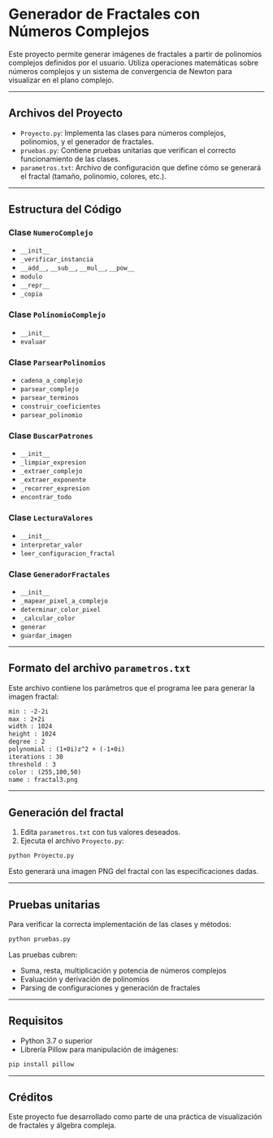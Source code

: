 # Generador de Fractales con Números Complejos

Este proyecto permite generar imágenes de fractales a partir de polinomios complejos definidos por el usuario. Utiliza operaciones matemáticas sobre números complejos y un sistema de convergencia de Newton para visualizar en el plano complejo.

---

## Archivos del Proyecto

- `Proyecto.py`: Implementa las clases para números complejos, polinomios, y el generador de fractales.
- `pruebas.py`: Contiene pruebas unitarias que verifican el correcto funcionamiento de las clases.
- `parametros.txt`: Archivo de configuración que define cómo se generará el fractal (tamaño, polinomio, colores, etc.).

---

## Estructura del Código

### Clase `NumeroComplejo`

- `__init__`
- `_verificar_instancia`
- `__add__`, `__sub__`, `__mul__`, `__pow__`
- `modulo`
- `__repr__`
- `_copia`

### Clase `PolinomioComplejo`

- `__init__`
- `evaluar`

### Clase `ParsearPolinomios`

- `cadena_a_complejo`
- `parsear_complejo`
- `parsear_terminos`
- `construir_coeficientes`
- `parsear_polinomio`

### Clase `BuscarPatrones`

- `__init__`
- `_limpiar_expresion`
- `_extraer_complejo`
- `_extraer_exponente`
- `_recorrer_expresion`
- `encontrar_todo`

### Clase `LecturaValores`

- `__init__`
- `interpretar_valor`
- `leer_configuracion_fractal`

### Clase `GeneradorFractales`

- `__init__`
- `_mapear_pixel_a_complejo`
- `determinar_color_pixel`
- `_calcular_color`
- `generar`
- `guardar_imagen`

---

## Formato del archivo `parametros.txt`

Este archivo contiene los parámetros que el programa lee para generar la imagen fractal:

```txt
min : -2-2i
max : 2+2i
width : 1024
height : 1024
degree : 2
polynomial : (1+0i)z^2 + (-1+0i)
iterations : 30
threshold : 3
color : (255,100,50)
name : fractal3.png
```

---

## Generación del fractal

1. Edita `parametros.txt` con tus valores deseados.
2. Ejecuta el archivo `Proyecto.py`:

```bash
python Proyecto.py
```

Esto generará una imagen PNG del fractal con las especificaciones dadas.

---

## Pruebas unitarias

Para verificar la correcta implementación de las clases y métodos:

```bash
python pruebas.py
```

Las pruebas cubren:
- Suma, resta, multiplicación y potencia de números complejos
- Evaluación y derivación de polinomios
- Parsing de configuraciones y generación de fractales

---

## Requisitos

- Python 3.7 o superior
- Librería Pillow para manipulación de imágenes:

```bash
pip install pillow
```

---

## Créditos

Este proyecto fue desarrollado como parte de una práctica de visualización de fractales y álgebra compleja.
